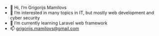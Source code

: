 - 👋 Hi, I’m Grigorijs Mamilovs
- 👀 I’m interested in many topics in IT, but mostly web development and cyber security
- 🌱 I’m currently learning Laravel web framework
- 📫 grigorijs.mamilovs@gmail.com

<!---
Nightfall1988/Nightfall1988 is a ✨ special ✨ repository because its `README.md` (this file) appears on your GitHub profile.
You can click the Preview link to take a look at your changes.
--->

